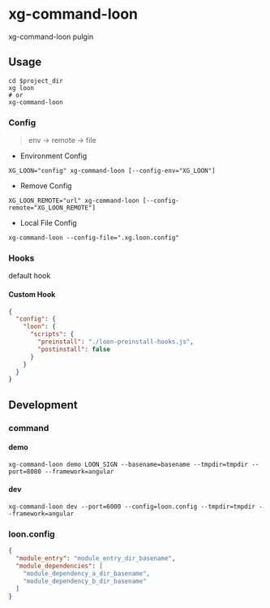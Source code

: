 # xg-command-loon
xg-command-loon pulgin

## Usage
```shell
cd $project_dir
xg loon
# or
xg-command-loon
```

### Config
> env -> remote -> file

- Environment Config
```shell
XG_LOON="config" xg-command-loon [--config-env="XG_LOON"]
```
- Remove Config
```shell
XG_LOON_REMOTE="url" xg-command-loon [--config-remote="XG_LOON_REMOTE"]
```
- Local File Config
```shell
xg-command-loon --config-file=".xg.loon.config"
```

### Hooks
default hook

#### Custom Hook
```json
{
  "config": {
    "loon": {
      "scripts": {
        "preinstall": "./loon-preinstall-hooks.js",
        "postinstall": false
      }
    }
  }
}
```

## Development
### command
#### demo
```shell
xg-command-loon demo LOON_SIGN --basename=basename --tmpdir=tmpdir --port=8080 --framework=angular
```

#### dev
```shell
xg-command-loon dev --port=6000 --config=loon.config --tmpdir=tmpdir --framework=angular
```

### loon.config
```json
{
  "module_entry": "module_entry_dir_basename",
  "module_dependencies": [
    "module_dependency_a_dir_basename",
    "module_dependency_b_dir_basename"
  ]
}
```
